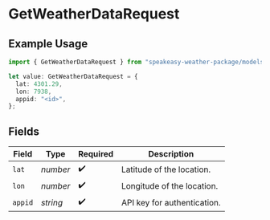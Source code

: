 # GetWeatherDataRequest

## Example Usage

```typescript
import { GetWeatherDataRequest } from "speakeasy-weather-package/models/operations";

let value: GetWeatherDataRequest = {
  lat: 4301.29,
  lon: 7938,
  appid: "<id>",
};
```

## Fields

| Field                       | Type                        | Required                    | Description                 |
| --------------------------- | --------------------------- | --------------------------- | --------------------------- |
| `lat`                       | *number*                    | :heavy_check_mark:          | Latitude of the location.   |
| `lon`                       | *number*                    | :heavy_check_mark:          | Longitude of the location.  |
| `appid`                     | *string*                    | :heavy_check_mark:          | API key for authentication. |